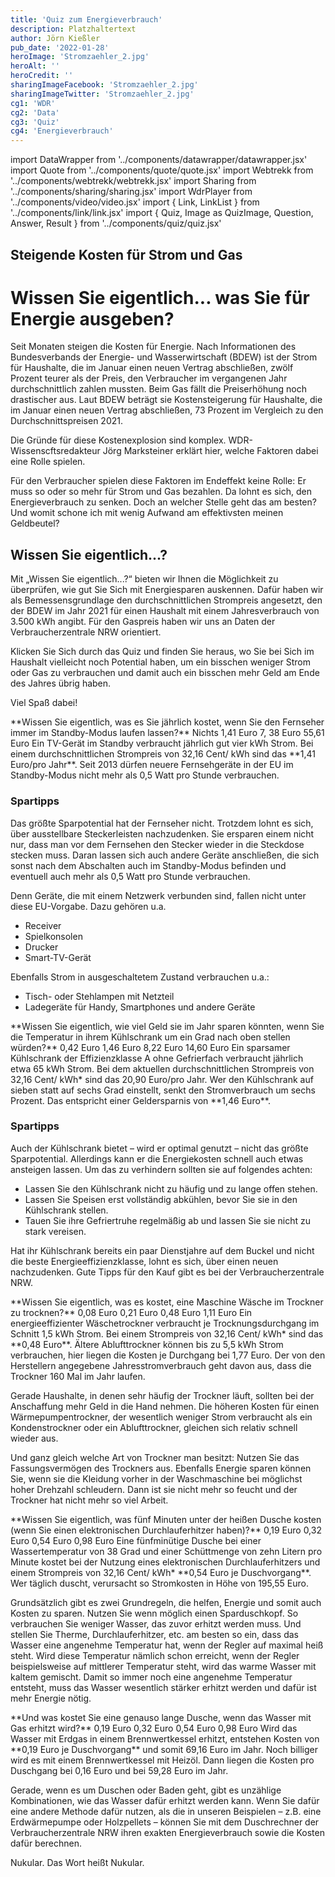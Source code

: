 ```yaml
---
title: 'Quiz zum Energieverbrauch'
description: Platzhaltertext
author: Jörn Kießler
pub_date: '2022-01-28'
heroImage: 'Stromzaehler_2.jpg'
heroAlt: ''
heroCredit: ''
sharingImageFacebook: 'Stromzaehler_2.jpg'
sharingImageTwitter: 'Stromzaehler_2.jpg'
cg1: 'WDR'
cg2: 'Data'
cg3: 'Quiz'
cg4: 'Energieverbrauch'
---
```


import DataWrapper from '../components/datawrapper/datawrapper.jsx'
import Quote from '../components/quote/quote.jsx'
import Webtrekk from '../components/webtrekk/webtrekk.jsx'
import Sharing from '../components/sharing/sharing.jsx'
import WdrPlayer from '../components/video/video.jsx'
import { Link, LinkList } from '../components/link/link.jsx'
import { Quiz, Image as QuizImage, Question, Answer, Result } from '../components/quiz/quiz.jsx'

## Steigende Kosten für Strom und Gas

# Wissen Sie eigentlich... was Sie für Energie ausgeben?

Seit Monaten steigen die Kosten für Energie. Nach Informationen des Bundesverbands der Energie- und Wasserwirtschaft (BDEW) ist der Strom für Haushalte, die im Januar einen neuen Vertrag abschließen, zwölf Prozent teurer als der Preis, den Verbraucher im vergangenen Jahr durchschnittlich zahlen mussten. Beim Gas fällt die Preiserhöhung noch drastischer aus. Laut BDEW beträgt sie Kostensteigerung für Haushalte, die im Januar einen neuen Vertrag abschließen, 73 Prozent im Vergleich zu den Durchschnittspreisen 2021.

Die Gründe für diese Kostenexplosion sind komplex. WDR-Wissenscftsredakteur Jörg Marksteiner erklärt hier, welche Faktoren dabei eine Rolle spielen.

<Link title="Text von Jörg zum Preisanstieg" href="https://www.wdr.de" />

Für den Verbraucher spielen diese Faktoren im Endeffekt keine Rolle: Er muss so oder so mehr für Strom und Gas bezahlen. Da lohnt es sich, den Energieverbrauch zu senken. Doch an welcher Stelle geht das am besten? Und womit schone ich mit wenig Aufwand am effektivsten meinen Geldbeutel?

## Wissen Sie eigentlich...?

Mit „Wissen Sie eigentlich...?“ bieten wir Ihnen die Möglichkeit zu überprüfen, wie gut Sie Sich mit Energiesparen auskennen. Dafür haben wir als Bemessensgrundlage den durchschnittlichen Strompreis angesetzt, den der BDEW im Jahr 2021 für einen Haushalt mit einem Jahresverbrauch von 3.500 kWh angibt. Für den Gaspreis haben wir uns an Daten der Verbraucherzentrale NRW orientiert.

Klicken Sie Sich durch das Quiz und finden Sie heraus, wo Sie bei Sich im Haushalt vielleicht noch Potential haben, um ein bisschen weniger Strom oder Gas zu verbrauchen und damit auch ein bisschen mehr Geld am Ende des Jahres übrig haben.


Viel Spaß dabei!


<Quiz>
<QuizImage src="Standby_TV.jpg" alt="Ein Mann richtet eine Fernbedienung auf einen Fernseher im Standby-Modus" />
<Question>**Wissen Sie eigentlich, was es Sie jährlich kostet, wenn Sie den Fernseher immer im Standby-Modus laufen lassen?**</Question>
<Answer>Nichts</Answer>
<Answer correct>1,41 Euro</Answer>
<Answer>7, 38 Euro</Answer>
<Answer>55,61 Euro</Answer>
<Result>
Ein TV-Gerät im Standby verbraucht jährlich gut vier kWh Strom. Bei einem durchschnittlichen Strompreis von 32,16 Cent/ kWh sind das **1,41 Euro/pro Jahr**. Seit 2013 dürfen neuere Fernsehgeräte in der EU im Standby-Modus nicht mehr als 0,5 Watt pro Stunde verbrauchen.
</Result>
</Quiz>

### Spartipps
Das größte Sparpotential hat der Fernseher nicht. Trotzdem lohnt es sich, über ausstellbare Steckerleisten nachzudenken. Sie ersparen einem nicht nur, dass man vor dem Fernsehen den Stecker wieder in die Steckdose stecken muss. Daran lassen sich auch andere Geräte anschließen, die sich sonst nach dem Abschalten auch im Standby-Modus befinden und eventuell auch mehr als 0,5 Watt pro Stunde verbrauchen.

Denn Geräte, die mit einem Netzwerk verbunden sind, fallen nicht unter diese EU-Vorgabe. Dazu gehören u.a.
+ Receiver
+ Spielkonsolen
+ Drucker
+ Smart-TV-Gerät

Ebenfalls Strom in ausgeschaltetem Zustand verbrauchen u.a.:
+ Tisch- oder Stehlampen mit Netzteil
+ Ladegeräte für Handy, Smartphones und andere Geräte


<Quiz>
<QuizImage src="Kuehlschrank_1.jpg" alt="Mehrere Plastikdosen mit Lebensmitteln stehen in einem beleuchteten Kühlschrank." />
<Question>**Wissen Sie eigentlich, wie viel Geld sie im Jahr sparen könnten, wenn Sie die Temperatur in ihrem Kühlschrank um ein Grad nach oben stellen würden?**</Question>
<Answer>0,42 Euro</Answer>
<Answer correct>1,46 Euro</Answer>
<Answer>8,22 Euro</Answer>
<Answer>14,60 Euro</Answer>
<Result>
Ein sparsamer Kühlschrank der Effizienzklasse A ohne Gefrierfach verbraucht jährlich etwa 65 kWh Strom. Bei dem aktuellen durchschnittlichen Strompreis von 32,16 Cent/ kWh* sind das 20,90 Euro/pro Jahr. Wer den Kühlschrank auf sieben statt auf sechs Grad einstellt, senkt den Stromverbrauch um sechs Prozent. Das entspricht einer Geldersparnis von **1,46 Euro**.
</Result>
</Quiz>

### Spartipps
Auch der Kühlschrank bietet – wird er optimal genutzt – nicht das größte Sparpotential. Allerdings kann er die Energiekosten schnell auch etwas ansteigen lassen. Um das zu verhindern sollten sie auf folgendes achten:
+ Lassen Sie den Kühlschrank nicht zu häufig und zu lange offen stehen.
+ Lassen Sie Speisen erst vollständig abkühlen, bevor Sie sie in den Kühlschrank stellen.
+ Tauen Sie ihre Gefriertruhe regelmäßig ab und lassen Sie sie nicht zu stark vereisen.

Hat ihr Kühlschrank bereits ein paar Dienstjahre auf dem Buckel und nicht die beste Energieeffizienzklasse, lohnt es sich, über einen neuen nachzudenken. Gute Tipps für den Kauf gibt es bei der Verbraucherzentrale NRW.

<Link title="So finden Sie den passenden Kühlschrank" href="https://www.verbraucherzentrale.de/wissen/energie/strom-sparen/so-finden-sie-den-passenden-kuehlschrank-10573" />

<Quiz>
<QuizImage src="Trockner.jpg" alt="Ein weißes Handtuch liegt in der Trommel eines Wäschetrockners." />
<Question>**Wissen Sie eigentlich, was es kostet, eine Maschine Wäsche im Trockner zu trocknen?**</Question>
<Answer>0,08 Euro</Answer>
<Answer>0,21 Euro</Answer>
<Answer correct>0,48 Euro</Answer>
<Answer>1,11 Euro</Answer>
<Result>
Ein energieeffizienter Wäschetrockner verbraucht je Trocknungsdurchgang im Schnitt 1,5 kWh Strom. Bei einem Strompreis von 32,16 Cent/ kWh* sind das **0,48 Euro**. Ältere Ablufttrockner können bis zu 5,5 kWh Strom verbrauchen, hier liegen die Kosten je Durchgang bei 1,77 Euro. Der von den Herstellern angegebene Jahresstromverbrauch geht davon aus, dass die Trockner 160 Mal im Jahr laufen.
</Result>
</Quiz>

Gerade Haushalte, in denen sehr häufig der Trockner läuft, sollten bei der Anschaffung mehr Geld in die Hand nehmen. Die höheren Kosten für einen Wärmepumpentrockner, der wesentlich weniger Strom verbraucht als ein Kondenstrockner oder ein Ablufttrockner, gleichen sich relativ schnell wieder aus. 

Und ganz gleich welche Art von Trockner man besitzt: Nutzen Sie das Fassungsvermögen des Trockners aus. Ebenfalls Energie sparen können Sie, wenn sie die Kleidung vorher in der Waschmaschine bei möglichst hoher Drehzahl schleudern. Dann ist sie nicht mehr so feucht und der Trockner hat nicht mehr so viel Arbeit.

<Link title="Wäschetrockner: Tipps zum Kauf und Stromverbrauch" href="https://www.verbraucherzentrale.de/wissen/energie/strom-sparen/waeschetrockner-tipps-zum-kauf-und-stromverbrauch-37984" />

<Quiz>
<QuizImage src="Duschen_1.jpg" alt="Aus einem Duschkopf spritzen viele dünne Wasserstrahlen." />
<Question>**Wissen Sie eigentlich, was fünf Minuten unter der heißen Dusche kosten (wenn Sie einen elektronischen Durchlauferhitzer haben)?**</Question>
<Answer>0,19 Euro</Answer>
<Answer>0,32 Euro</Answer>
<Answer correct>0,54 Euro</Answer>
<Answer>0,98 Euro</Answer>
<Result>
Eine fünfminütige Dusche bei einer Wassertemperatur von 38 Grad und einer Schüttmenge von zehn Litern pro Minute kostet bei der Nutzung eines elektronischen Durchlauferhitzers und einem Strompreis von 32,16 Cent/ kWh* **0,54 Euro je Duschvorgang**. Wer täglich duscht, verursacht so Stromkosten in Höhe von 195,55 Euro.
</Result>
</Quiz>

Grundsätzlich gibt es zwei Grundregeln, die helfen, Energie und somit auch Kosten zu sparen. Nutzen Sie wenn möglich einen Sparduschkopf. So verbrauchen Sie weniger Wasser, das zuvor erhitzt werden muss. Und stellen Sie Therme, Durchlauferhitzer, etc. am besten so ein, dass das Wasser eine angenehme Temperatur hat, wenn der Regler auf maximal heiß steht. Wird diese Temperatur nämlich schon erreicht, wenn der Regler beispielsweise auf mittlerer Temperatur steht, wird das warme Wasser mit kaltem gemischt. Damit so immer noch eine angenehme Temperatur entsteht, muss das Wasser wesentlich stärker erhitzt werden und dafür ist mehr Energie nötig.

<Quiz>
<QuizImage src="Duschen_2.jpg" alt="Eine dunkelhaarige Frau mit langen Haaren steht unter der Dusche." />
<Question>**Und was kostet Sie eine genauso lange Dusche, wenn das Wasser mit Gas erhitzt wird?**</Question>
<Answer correct>0,19 Euro</Answer>
<Answer>0,32 Euro</Answer>
<Answer>0,54 Euro</Answer>
<Answer>0,98 Euro</Answer>
<Result>
Wird das Wasser mit Erdgas in einem Brennwertkessel erhitzt, entstehen Kosten von **0,19 Euro je Duschvorgang** und somit 69,16 Euro im Jahr. Noch billiger wird es mit einem Brennwertkessel mit Heizöl. Dann liegen die Kosten pro Duschgang bei 0,16 Euro und bei 59,28 Euro im Jahr.
</Result>
</Quiz>

Gerade, wenn es um Duschen oder Baden geht, gibt es unzählige Kombinationen, wie das Wasser dafür erhitzt werden kann. Wenn Sie dafür eine andere Methode dafür nutzen, als die in unseren Beispielen – z.B. eine Erdwärmepumpe oder Holzpellets – können Sie mit dem Duschrechner der Verbraucherzentrale NRW ihren exakten Energieverbrauch sowie die Kosten dafür berechnen.

<Link title="Duschrechner" href="https://www.verbraucherzentrale.nrw/duschrechner" />
















<Quote author="Homer Simpson">Nukular. Das Wort heißt Nukular.</Quote>

<Sharing twitter facebook mail whatsapp telegram reddit xing linkedin />
